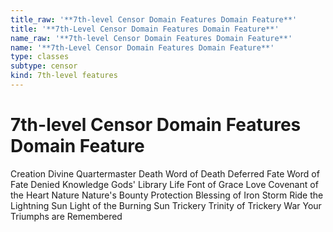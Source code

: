 ```yaml
---
title_raw: '**7th-level Censor Domain Features Domain Feature**'
title: '**7th-Level Censor Domain Features Domain Feature**'
name_raw: '**7th-level Censor Domain Features Domain Feature**'
name: '**7th-Level Censor Domain Features Domain Feature**'
type: classes
subtype: censor
kind: 7th-level features
---
```


# **7th-level Censor Domain Features Domain Feature**

Creation Divine Quartermaster Death Word of Death Deferred Fate Word of Fate Denied Knowledge Gods' Library Life Font of Grace Love Covenant of the Heart Nature Nature's Bounty Protection Blessing of Iron Storm Ride the Lightning Sun Light of the Burning Sun Trickery Trinity of Trickery War Your Triumphs are Remembered
